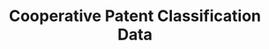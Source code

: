 ---
layout: default
bigquery: https://console.cloud.google.com/bigquery?p=patents-public-data&d=cpc&page=dataset
citation: '“Cooperative Patent Classification” by the EPO and USPTO, for public use. '
contributors: EPO, USPTO
cost: None
description: Cooperative Patent Classification Data contains the scheme and definitions
  of the Cooperative Patent Classification system for classifying patent documents.
  The CPC is the result of a partnership between the EPO and the USPTO in their joint
  effort to develop a common, internationally compatible classification system for
  technical documents, in particular patent publications, which will be used by both
  offices in the patent granting process
documentation: https://www.cooperativepatentclassification.org/cpcSchemeAndDefinitions
last_edit: 04/05/2022, 17:03:46
location: https://www.cooperativepatentclassification.org/index
maintained_by: USPTO, EPO
schema_fields:
- informative_references
- level
- breakdown_code
- ipc_concordant
- child_groups
- not_allocatable
- dateRevised
- title_full
- informativeReferences
- notAllocatable
- status
- date_revised
- parents
- title_part
- titleFull
- application_references
- titlePart
- synonyms
- children
- limitingReferences
- applicationReferences
- definition
- additional_only
- ipcConcordant
- glossary
- residualReferences
- residual_references
- childGroups
- symbol
- limiting_references
- breakdownCode
- sizeCache
shortname: cooperative_patent_classification
tags:
- patents
- science
title: Cooperative Patent Classification Data
uuid: 984374a7-16e9-4b35-9445-458daceb01bf
---